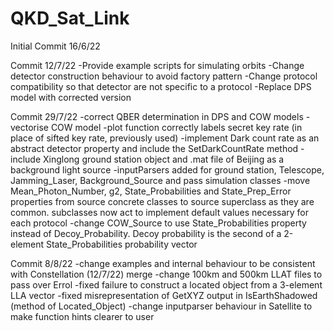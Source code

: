 # QKD_Sat_Link

Initial Commit 16/6/22

Commit 12/7/22
-Provide example scripts for simulating orbits
-Change detector construction behaviour to avoid factory pattern
-Change protocol compatibility so that detector are not specific to a protocol
-Replace DPS model with corrected version

Commit 29/7/22
-correct QBER determination in DPS and COW models
-vectorise COW model
-plot function correctly labels secret key rate (in place of sifted key rate, previously used)
-implement Dark count rate as an abstract detector property and include the SetDarkCountRate method
-include Xinglong ground station object and .mat file of Beijing as a background light source
-inputParsers added for ground station, Telescope, Jamming_Laser, Background_Source and pass simulation classes
-move Mean_Photon_Number, g2, State_Probabilities and State_Prep_Error properties from source concrete classes to source superclass as they are common. subclasses now act to implement default values necessary for each protocol
-change COW_Source to use State_Probabilities property instead of Decoy_Probability. Decoy probability is the second of a 2-element State_Probabilities probability vector

Commit 8/8/22
-change examples and internal behaviour to be consistent with Constellation (12/7/22) merge
-change 100km and 500km LLAT files to pass over Errol
-fixed failure to construct a located object from a 3-element LLA vector
-fixed misrepresentation of GetXYZ output in IsEarthShadowed (method of Located_Object)
-change inputparser behaviour in Satellite to make function hints clearer to user